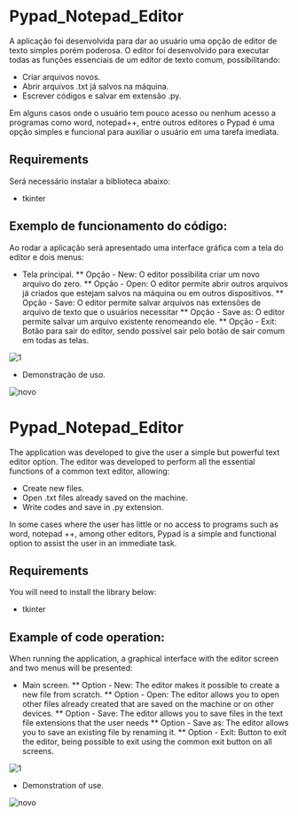 # Pypad_Notepad_Editor
 A aplicação foi desenvolvida para dar ao usuário uma opção de editor de texto simples porém poderosa. 
 O editor foi desenvolvido para executar todas as funções essenciais de um editor de texto comum, possibilitando:

* Criar arquivos novos.
* Abrir arquivos .txt já salvos na máquina.
* Escrever códigos e salvar em extensão .py.

Em alguns casos onde o usuário tem pouco acesso ou nenhum acesso a programas como word, notepad++, entre outros editores o Pypad é uma opção simples e funcional para auxiliar o usuário em uma tarefa imediata.
  
## Requirements
Será necessário instalar a biblioteca abaixo:
* tkinter

## Exemplo de funcionamento do código:
Ao rodar a aplicação será apresentado uma interface gráfica com a tela do editor e dois menus:

* Tela principal.
** Opção - New: O editor possibilita criar um novo arquivo do zero.
** Opção - Open: O editor permite abrir outros arquivos já criados que estejam salvos na máquina ou em outros dispositivos.
** Opção - Save: O editor permite salvar arquivos nas extensões de arquivo de texto que o usuários necessitar
** Opção - Save as: O editor permite salvar um arquivo existente renomeando ele.
** Opção - Exit: Botão para sair do editor, sendo possível sair pelo botão de sair comum em todas as telas.

![1](https://user-images.githubusercontent.com/40063504/84579245-aef7bd00-ada2-11ea-852c-e2aa71d02c5c.PNG)


* Demonstração de uso.

![novo](https://user-images.githubusercontent.com/40063504/84579341-44934c80-ada3-11ea-8e36-dd5283290b45.gif)



# Pypad_Notepad_Editor
The application was developed to give the user a simple but powerful text editor option.
The editor was developed to perform all the essential functions of a common text editor, allowing:

* Create new files.
* Open .txt files already saved on the machine.
* Write codes and save in .py extension.

In some cases where the user has little or no access to programs such as word, notepad ++, among other editors, Pypad is a simple and functional option to assist the user in an immediate task.
  
## Requirements
You will need to install the library below:
* tkinter

## Example of code operation:
When running the application, a graphical interface with the editor screen and two menus will be presented:

* Main screen.
** Option - New: The editor makes it possible to create a new file from scratch.
** Option - Open: The editor allows you to open other files already created that are saved on the machine or on other devices.
** Option - Save: The editor allows you to save files in the text file extensions that the user needs
** Option - Save as: The editor allows you to save an existing file by renaming it.
** Option - Exit: Button to exit the editor, being possible to exit using the common exit button on all screens.

![1](https://user-images.githubusercontent.com/40063504/84579245-aef7bd00-ada2-11ea-852c-e2aa71d02c5c.PNG)


* Demonstration of use.

![novo](https://user-images.githubusercontent.com/40063504/84579341-44934c80-ada3-11ea-8e36-dd5283290b45.gif)